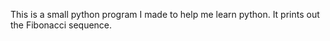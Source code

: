 This is a small python program I made to help me learn python.
It prints out the Fibonacci sequence.